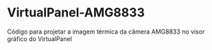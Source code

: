 # VirtualPanel-AMG8833
Código para projetar a imagem térmica da câmera AMG8833 no visor gráfico do VirtualPanel

